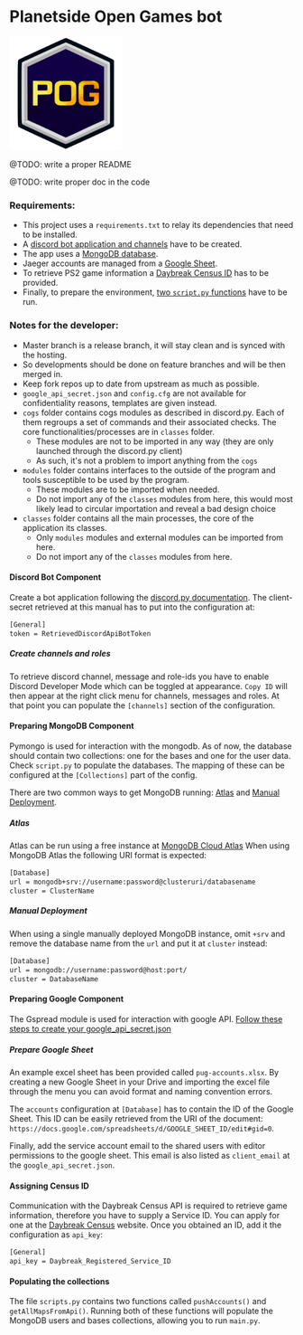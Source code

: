# Planetside Open Games bot

<img src="logos/bot.png" width="200">

@TODO: write a proper README

@TODO: write proper doc in the code

### Requirements:
- This project uses a `requirements.txt` to relay its dependencies that need to be installed.
- A [discord bot application and channels](#discord-bot-component) have to be created.
- The app uses a [MongoDB database](#preparing-mongodb-component). 
- Jaeger accounts are managed from a [Google Sheet](#preparing-google-component). 
- To retrieve PS2 game information a [Daybreak Census ID](#assigning-census-id) has to be provided.
- Finally, to prepare the environment, [two `script.py` functions](#populating-the-collections) have to be run.


### Notes for the developer:

- Master branch is a release branch, it will stay clean and is synced with the hosting.
- So developments should be done on feature branches and will be then merged in.
- Keep fork repos up to date from upstream as much as possible.
- `google_api_secret.json` and `config.cfg` are not available for confidentiality reasons, templates are given instead.
- `cogs` folder contains cogs modules as described in discord.py. Each of them regroups a set of commands and their associated checks. The core functionalities/processes are in `classes` folder.
    - These modules are not to be imported in any way (they are only launched through the discord.py client)
    - As such, it's not a problem to import anything from the `cogs`
- `modules` folder contains interfaces to the outside of the program and tools susceptible to be used by the program.
    - These modules are to be imported when needed.
    - Do not import any of the `classes` modules from here, this would most likely lead to circular importation and reveal a bad design choice
- `classes` folder contains all the main processes, the core of the application its classes.
    - Only `modules` modules and external modules can be imported from here.
    - Do not import any of the `classes` modules from here.    
    
    
#### Discord Bot Component
Create a bot application following the [discord.py documentation](https://discordpy.readthedocs.io/en/latest/discord.html).
The client-secret retrieved at this manual has to put into the configuration at:
```buildoutcfg
[General]
token = RetrievedDiscordApiBotToken
```

##### Create channels and roles
To retrieve discord channel, message and role-ids you have to enable Discord Developer Mode which can be toggled at appearance.
`Copy ID` will then appear at the right click menu for channels, messages and roles.
At that point you can populate the `[channels]` section of the configuration.

#### Preparing MongoDB Component
Pymongo is used for interaction with the mongodb. As of now, the database should contain two collections: one for the bases and one for the user data. Check `script.py` to populate the databases.
The mapping of these can be configured at the `[Collections]` part of the config.

There are two common ways to get MongoDB running: [Atlas](#Atlas) and [Manual Deployment](#manual-deployment).

##### Atlas
Atlas can be run using a free instance at [MongoDB Cloud Atlas](https://www.mongodb.com/cloud/atlas)
When using MongoDB Atlas the following URI format is expected:
```buildoutcfg
[Database]
url = mongodb+srv://username:password@clusteruri/databasename
cluster = ClusterName
```

##### Manual Deployment
When using a single manually deployed MongoDB instance, omit `+srv` and remove the database name from the `url` and put it at `cluster` instead:
```buildoutcfg
[Database]
url = mongodb://username:password@host:port/
cluster = DatabaseName
```

#### Preparing Google Component
The Gspread module is used for interaction with google API. [Follow these steps to create your google_api_secret.json](https://gspread.readthedocs.io/en/latest/oauth2.html#for-bots-using-service-account)

##### Prepare Google Sheet
An example excel sheet has been provided called `pug-accounts.xlsx`. 
By creating a new Google Sheet in your Drive and importing the excel file through the menu you can avoid format and naming convention errors.

The `accounts` configuration at `[Database]` has to contain the ID of the Google Sheet.
This ID can be easily retrieved from the URI of the document: `https://docs.google.com/spreadsheets/d/GOOGLE_SHEET_ID/edit#gid=0`.

Finally, add the service account email to the shared users with editor permissions to the google sheet. 
This email is also listed as `client_email` at the `google_api_secret.json`.

#### Assigning Census ID
Communication with the Daybreak Census API is required to retrieve game information, therefore you have to supply a Service ID.
You can apply for one at the [Daybreak Census](http://census.daybreakgames.com/#service-id) website.
Once you obtained an ID, add it the configuration as `api_key`:
```buildoutcfg
[General]
api_key = Daybreak_Registered_Service_ID
```

#### Populating the collections
The file `scripts.py` contains two functions called `pushAccounts()` and `getAllMapsFromApi()`. 
Running both of these functions will populate the MongoDB users and bases collections, allowing you to run `main.py`.
